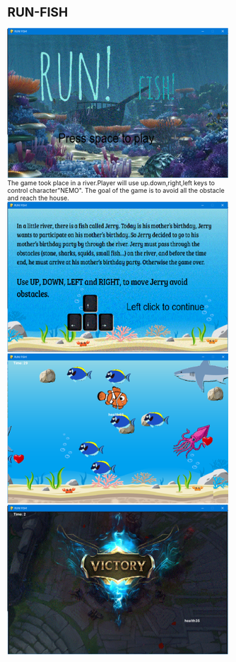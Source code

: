 # RUN-FISH
<img src= "https://github.com/zebinliin/RUN-FISH/blob/master/1.PNG" width=500 align>
The game took place in a river.Player will use up.down,right,left keys to control character"NEMO". The goal of the game is to avoid all the obstacle and reach the house.
<img src= "https://github.com/zebinliin/RUN-FISH/blob/master/2.PNG" width=500 align>
<img src= "https://github.com/zebinliin/RUN-FISH/blob/master/3.PNG" width=500 align>
<img src= "https://github.com/zebinliin/RUN-FISH/blob/master/4.PNG" width=500 align>
